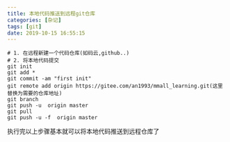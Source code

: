 ```yaml
---
title: 本地代码推送到远程git仓库
categories: [杂记]
tags: [git] 
date: 2019-10-15 16:55:15
---
```



    # 1. 在远程新建一个代码仓库(如码云,github..)
    # 2. 将本地代码提交
    git init
    git add *
    git commit -am "first init"
    git remote add origin https://gitee.com/an1993/mmall_learning.git(这里替换为需要的仓库地址)
    git branch
    git push -u  origin master
    git pull
    git push -u -f  origin master


执行完以上步骤基本就可以将本地代码推送到远程仓库了


    
